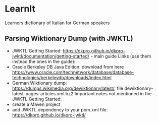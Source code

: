 # LearnIt
Learners dictionary of Italian for German speakers

## Parsing Wiktionary Dump (with JWKTL)
- JWKTL Getting Started: https://dkpro.github.io/dkpro-jwktl/documentation/getting-started/ - main guide
Links (use them instead the ones in the guide):
- Oracle Berkeley DB Java Edition: download from here https://www.oracle.com/technetwork/database/database-technologies/berkeleydb/downloads/index.html
- German Wiktionary dump: https://dumps.wikimedia.org/dewiktionary/latest/, file dewiktionary-latest-pages-articles.xml.bz2
Important notes not mentioned in the JWKTL Getting Started:
- create a Maven project
- add JWKTL dependency to your pom.xml file: https://dkpro.github.io/dkpro-jwktl/
